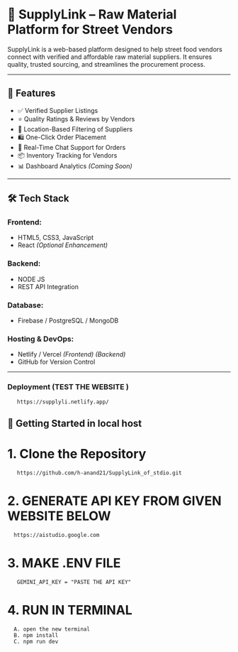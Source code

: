 # 🛒 SupplyLink – Raw Material Platform for Street Vendors

SupplyLink is a web-based platform designed to help street food vendors connect with verified and affordable raw material suppliers. It ensures quality, trusted sourcing, and streamlines the procurement process.

---

## 🚀 Features

- ✅ Verified Supplier Listings  
- ⭐ Quality Ratings & Reviews by Vendors  
- 📍 Location-Based Filtering of Suppliers  
- 🛍️ One-Click Order Placement  
- 💬 Real-Time Chat Support for Orders  
- 📦 Inventory Tracking for Vendors  
- 📊 Dashboard Analytics *(Coming Soon)*

---

## 🛠️ Tech Stack

### Frontend:
- HTML5, CSS3, JavaScript
- React *(Optional Enhancement)*

### Backend:
- NODE JS 
- REST API Integration

### Database:
- Firebase / PostgreSQL / MongoDB

### Hosting & DevOps:
- Netlify / Vercel *(Frontend)* *(Backend)*
- GitHub for Version Control

---

### Deployment (TEST THE WEBSITE )
       https://supplyli.netlify.app/

## 🔧 Getting Started in local host

# 1. Clone the Repository 
       https://github.com/h-anand21/SupplyLink_of_stdio.git
# 2. GENERATE API KEY FROM GIVEN WEBSITE BELOW 
      https://aistudio.google.com
# 3. MAKE .ENV FILE 
       GEMINI_API_KEY = "PASTE THE API KEY"
# 4. RUN IN TERMINAL
      A. open the new terminal 
      B. npm install
      C. npm run dev



